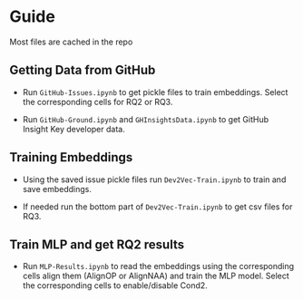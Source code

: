 # Guide

Most files are cached in the repo

## Getting Data from GitHub

* Run `GitHub-Issues.ipynb` to get pickle files to train embeddings. Select the corresponding cells for RQ2 or RQ3.

* Run `GitHub-Ground.ipynb` and `GHInsightsData.ipynb` to get GitHub Insight Key developer data.

## Training Embeddings

* Using the saved issue pickle files run `Dev2Vec-Train.ipynb` to train and save embeddings.

* If needed run the bottom part of `Dev2Vec-Train.ipynb` to get csv files for RQ3.

## Train MLP and get RQ2 results

* Run `MLP-Results.ipynb` to read the embeddings using the corresponding cells  align them (AlignOP or AlignNAA) and train the MLP model. Select the corresponding cells to enable/disable Cond2.
